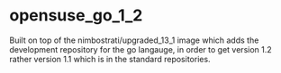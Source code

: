 opensuse_go_1_2
===============

Built on top of the nimbostrati/upgraded_13_1 image which adds the development repository for the go langauge, in order to get version 1.2 rather version 1.1 which is in the standard repositories.

